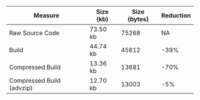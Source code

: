 | Measure | Size (kb) | Size (bytes) | Reduction |
| --- | --- | --- | --- |
| Raw Source Code | 73.50 kb | 75268 | NA |
| Build | 44.74 kb | 45812 | -39% |
| Compressed Build | 13.36 kb | 13681 | -70% |
| Compressed Build (advzip) | 12.70 kb | 13003 | -5% |
